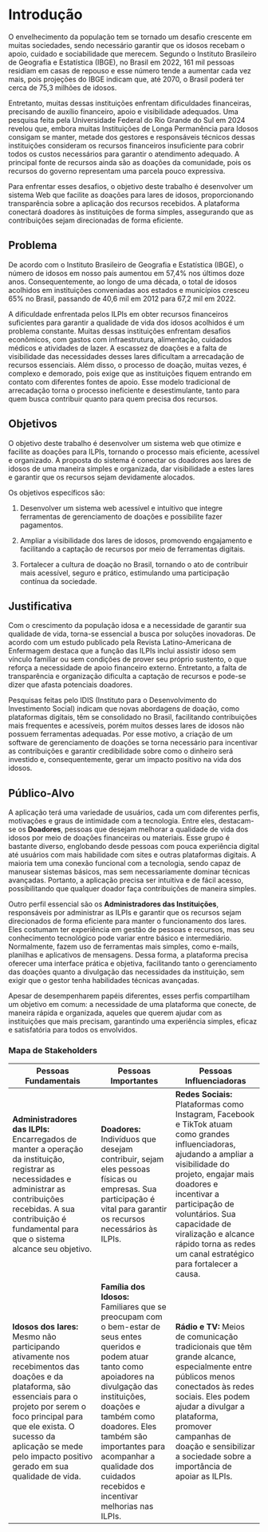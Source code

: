 # Introdução

O envelhecimento da população tem se tornado um desafio crescente em muitas sociedades, sendo necessário garantir que os idosos recebam o apoio, cuidado e sociabilidade que merecem. Segundo o Instituto Brasileiro de Geografia e Estatística (IBGE), no Brasil em 2022, 161 mil pessoas residiam em casas de repouso e esse número tende a aumentar cada vez mais, pois projeções do IBGE indicam que, até 2070, o Brasil poderá ter cerca de 75,3 milhões de idosos.

Entretanto, muitas dessas instituições enfrentam dificuldades financeiras, precisando de auxílio financeiro, apoio e visibilidade adequados. Uma pesquisa feita pela Universidade Federal do Rio Grande do Sul em 2024 revelou que, embora muitas Instituições de Longa Permanência para Idosos consigam se manter, metade dos gestores e responsáveis técnicos dessas instituições consideram os recursos financeiros insuficiente para cobrir todos os custos necessários para garantir o atendimento adequado. A principal fonte de recursos ainda são as doações da comunidade, pois os recursos do governo representam uma parcela pouco expressiva.

Para enfrentar esses desafios, o objetivo deste trabalho é desenvolver um sistema Web que facilite as doações para lares de idosos, proporcionando transparência sobre a aplicação dos recursos recebidos. A plataforma conectará doadores às instituições de forma simples, assegurando que as contribuições sejam direcionadas de forma eficiente.


## Problema

De acordo com o Instituto Brasileiro de Geografia e Estatística (IBGE), o número de idosos em nosso país aumentou em 57,4% nos últimos doze anos. Consequentemente, ao longo de uma década, o total de idosos acolhidos em instituições conveniadas aos estados e municípios cresceu 65% no Brasil, passando de 40,6 mil em 2012 para 67,2 mil em 2022.

A dificuldade enfrentada pelos ILPIs em obter recursos financeiros suficientes para garantir a qualidade de vida dos idosos acolhidos é um problema constante. Muitas dessas instituições enfrentam desafios econômicos, com gastos com infraestrutura, alimentação, cuidados médicos e atividades de lazer. A escassez de doações e a falta de visibilidade das necessidades desses lares dificultam a arrecadação de recursos essenciais. Além disso, o processo de doação, muitas vezes, é complexo e demorado, pois exige que as instituições fiquem entrando em contato com diferentes fontes de apoio. Esse modelo tradicional de arrecadação torna o processo ineficiente e desestimulante, tanto para quem busca contribuir quanto para quem precisa dos recursos.


## Objetivos

O objetivo deste trabalho é desenvolver um sistema web que otimize e facilite as doações para ILPIs, tornando o processo mais eficiente, acessível e organizado. A proposta do sistema é conectar os doadores aos lares de idosos de uma maneira simples e organizada, dar visibilidade a estes lares e garantir que os recursos sejam devidamente alocados.

Os objetivos específicos são:

1. Desenvolver um sistema web acessível e intuitivo que integre ferramentas de gerenciamento de doações e possibilite fazer pagamentos.

2. Ampliar a visibilidade dos lares de idosos, promovendo engajamento e facilitando a captação de recursos por meio de ferramentas digitais.

3. Fortalecer a cultura de doação no Brasil, tornando o ato de contribuir mais acessível, seguro e prático, estimulando uma participação contínua da sociedade.


## Justificativa

Com o crescimento da população idosa e a necessidade de garantir sua qualidade de vida, torna-se essencial a busca por soluções inovadoras. De acordo com um estudo publicado pela Revista Latino-Americana de Enfermagem destaca que a função das ILPIs inclui assistir idoso sem vínculo familiar ou sem condições de prover seu próprio sustento, o que reforça a necessidade de apoio financeiro externo. Entretanto, a falta de transparência e organização dificulta a captação de recursos e pode-se dizer que afasta potenciais doadores.

Pesquisas feitas pelo IDIS (Instituto para o Desenvolvimento do Investimento Social) indicam que novas abordagens de doação, como plataformas digitais, têm se consolidado no Brasil, facilitando contribuições mais frequentes e acessíveis, porém muitos desses lares de idosos não possuem ferramentas adequadas. Por esse motivo, a criação de um software de gerenciamento de doações se torna necessário para incentivar as contribuições e garantir credibilidade sobre como o dinheiro será investido e, consequentemente, gerar um impacto positivo na vida dos idosos.


## Público-Alvo

A aplicação terá uma variedade de usuários, cada um com diferentes perfis, motivações e graus de intimidade com a tecnologia. Entre eles, destacam-se os **Doadores**, pessoas que desejam melhorar a qualidade de vida dos idosos por meio de doações financeiras ou materiais. Esse grupo é bastante diverso, englobando desde pessoas com pouca experiência digital até usuários com mais habilidade com sites e outras plataformas digitais. A maioria tem uma conexão funcional com a tecnologia, sendo capaz de manusear sistemas básicos, mas sem necessariamente dominar técnicas avançadas. Portanto, a aplicação precisa ser intuitiva e de fácil acesso, possibilitando que qualquer doador faça contribuições de maneira simples.

Outro perfil essencial são os **Administradores das Instituições**, responsáveis por administrar as ILPIs e garantir que os recursos sejam direcionados de forma eficiente para manter o funcionamento dos lares. Eles costumam ter experiência em gestão de pessoas e recursos, mas seu conhecimento tecnológico pode variar entre básico e intermediário. Normalmente, fazem uso de ferramentas mais simples, como e-mails, planilhas e aplicativos de mensagens. Dessa forma, a plataforma precisa oferecer uma interface prática e objetiva, facilitando tanto o gerenciamento das doações quanto a divulgação das necessidades da instituição, sem exigir que o gestor tenha habilidades técnicas avançadas.

Apesar de desempenharem papéis diferentes, esses perfis compartilham um objetivo em comum: a necessidade de uma plataforma que conecte, de maneira rápida e organizada, aqueles que querem ajudar com as instituições que mais precisam, garantindo uma experiência simples, eficaz e satisfatória para todos os envolvidos.


### Mapa de Stakeholders

| Pessoas Fundamentais  | Pessoas Importantes | Pessoas Influenciadoras |
| ------------- | ------------- | ------------- |
| **Administradores das ILPIs:** Encarregados de manter a operação da instituição, registrar as necessidades e administrar as contribuições recebidas.  A sua contribuição é fundamental para que o sistema alcance seu objetivo.  | **Doadores:** Indivíduos que desejam contribuir, sejam eles pessoas físicas ou empresas. Sua participação é vital para garantir os recursos necessários às ILPIs. | **Redes Sociais:** Plataformas como Instagram, Facebook e TikTok atuam como grandes influenciadoras, ajudando a ampliar a visibilidade do projeto, engajar mais doadores e incentivar a participação de voluntários. Sua capacidade de viralização e alcance rápido torna as redes um canal estratégico para fortalecer a causa. |
| **Idosos dos lares:** Mesmo não participando ativamente nos recebimentos das doações e da plataforma, são essenciais para o projeto por serem o foco principal para que ele exista.  O sucesso da aplicação se mede pelo impacto positivo gerado em sua qualidade de vida.   | **Família dos Idosos:** Familiares que se preocupam com o bem-estar de seus entes queridos e podem atuar tanto como apoiadores na divulgação das instituições, doações e também como doadores. Eles também são importantes para acompanhar a qualidade dos cuidados recebidos e incentivar melhorias nas ILPIs.  | **Rádio e TV:** Meios de comunicação tradicionais que têm grande alcance, especialmente entre públicos menos conectados às redes sociais. Eles podem ajudar a divulgar a plataforma, promover campanhas de doação e sensibilizar a sociedade sobre a importância de apoiar as ILPIs. |
